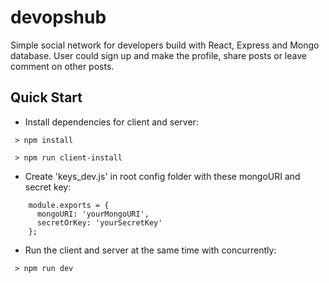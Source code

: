 # devopshub

Simple social network for developers build with React, Express and Mongo database.
User could sign up and make the profile, share posts or leave comment on other posts.

## Quick Start

- Install dependencies for client and server:
```
 > npm install
```
```
 > npm run client-install
```

- Create 'keys_dev.js' in root config folder with these mongoURI and secret key:
```
    module.exports = {
      mongoURI: 'yourMongoURI',
      secretOrKey: 'yourSecretKey'
    };
```

- Run the client and server at the same time with concurrently:
```
 > npm run dev
```

